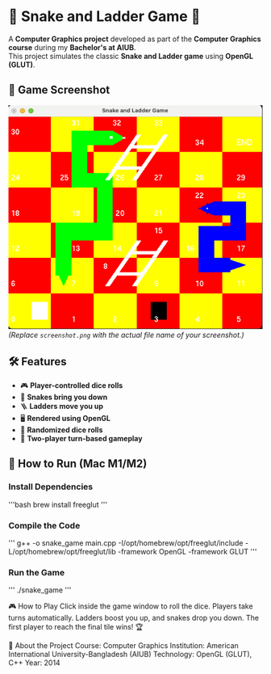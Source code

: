 # 🎲 Snake and Ladder Game 🎲

A **Computer Graphics project** developed as part of the **Computer Graphics course** during my **Bachelor's at AIUB**.  
This project simulates the classic **Snake and Ladder game** using **OpenGL (GLUT)**.

## 📸 Game Screenshot
![Game Screenshot](./Screenshot.png)  
*(Replace `screenshot.png` with the actual file name of your screenshot.)*

## 🛠️ Features
- 🎮 **Player-controlled dice rolls**
- 🐍 **Snakes bring you down**
- 🪜 **Ladders move you up**
- 🖥️ **Rendered using OpenGL**
- 🎲 **Randomized dice rolls**
- 🔄 **Two-player turn-based gameplay**

## 🚀 How to Run (Mac M1/M2)
### **Install Dependencies**
'''bash
brew install freeglut
'''

### **Compile the Code**
'''
g++ -o snake_game main.cpp -I/opt/homebrew/opt/freeglut/include -L/opt/homebrew/opt/freeglut/lib -framework OpenGL -framework GLUT
'''
### **Run the Game**
'''
./snake_game
'''

🎮 How to Play
Click inside the game window to roll the dice.
Players take turns automatically.
Ladders boost you up, and snakes drop you down.
The first player to reach the final tile wins! 🏆

📌 About the Project
Course: Computer Graphics
Institution: American International University-Bangladesh (AIUB)
Technology: OpenGL (GLUT), C++
Year: 2014


